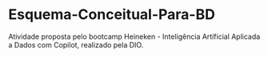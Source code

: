 # Esquema-Conceitual-Para-BD
Atividade proposta pelo bootcamp Heineken - Inteligência Artificial Aplicada a Dados com Copilot, realizado pela DIO.
